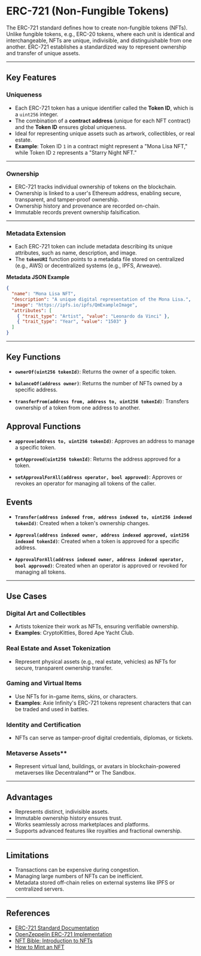 # ERC-721 (Non-Fungible Tokens)

The ERC-721 standard defines how to create non-fungible tokens (NFTs). Unlike fungible tokens, e.g., ERC-20 tokens, where each unit is identical and interchangeable, NFTs are unique, indivisible, and distinguishable from one another. ERC-721 establishes a standardized way to represent ownership and transfer of unique assets.

---

## **Key Features**

### **Uniqueness**
- Each ERC-721 token has a unique identifier called the **Token ID**, which is a `uint256` integer.
- The combination of a **contract address** (unique for each NFT contract) and the **Token ID** ensures global uniqueness.
- Ideal for representing unique assets such as artwork, collectibles, or real estate.
- **Example**: Token ID `1` in a contract might represent a "Mona Lisa NFT," while Token ID `2` represents a "Starry Night NFT."

---

### **Ownership**
- ERC-721 tracks individual ownership of tokens on the blockchain.
- Ownership is linked to a user's Ethereum address, enabling secure, transparent, and tamper-proof ownership.
- Ownership history and provenance are recorded on-chain.
- Immutable records prevent ownership falsification.

---

### **Metadata Extension**
- Each ERC-721 token can include metadata describing its unique attributes, such as name, description, and image.
- The **`tokenURI`** function points to a metadata file stored on centralized (e.g., AWS) or decentralized systems (e.g., IPFS, Arweave).

**Metadata JSON Example**
```json
{
  "name": "Mona Lisa NFT",
  "description": "A unique digital representation of the Mona Lisa.",
  "image": "https://ipfs.io/ipfs/QmExampleImage",
  "attributes": [
    { "trait_type": "Artist", "value": "Leonardo da Vinci" },
    { "trait_type": "Year", "value": "1503" }
  ]
}
```

---

## **Key Functions**
- **`ownerOf(uint256 tokenId)`**: Returns the owner of a specific token.  

- **`balanceOf(address owner)`**: Returns the number of NFTs owned by a specific address.  

- **`transferFrom(address from, address to, uint256 tokenId)`**: Transfers ownership of a token from one address to another.  

## **Approval Functions**
- **`approve(address to, uint256 tokenId)`**: Approves an address to manage a specific token.  

- **`getApproved(uint256 tokenId)`**: Returns the address approved for a token.  

- **`setApprovalForAll(address operator, bool approved)`**: Approves or revokes an operator for managing all tokens of the caller.  

## **Events**

- **`Transfer(address indexed from, address indexed to, uint256 indexed tokenId)`**: Created when a token's ownership changes.  

- **`Approval(address indexed owner, address indexed approved, uint256 indexed tokenId)`**: Created when a token is approved for a specific address.  

- **`ApprovalForAll(address indexed owner, address indexed operator, bool approved)`**: Created when an operator is approved or revoked for managing all tokens.  

---

## **Use Cases**

### **Digital Art and Collectibles**
- Artists tokenize their work as NFTs, ensuring verifiable ownership.  
- **Examples**: CryptoKitties, Bored Ape Yacht Club.

### **Real Estate and Asset Tokenization**
- Represent physical assets (e.g., real estate, vehicles) as NFTs for secure, transparent ownership transfer.  

### **Gaming and Virtual Items**
- Use NFTs for in-game items, skins, or characters.  
- **Examples**: Axie Infinity's ERC-721 tokens represent characters that can be traded and used in battles.

### **Identity and Certification**
- NFTs can serve as tamper-proof digital credentials, diplomas, or tickets.

### Metaverse Assets**
- Represent virtual land, buildings, or avatars in blockchain-powered metaverses like Decentraland** or The Sandbox.

---

## **Advantages**

- Represents distinct, indivisible assets.  
- Immutable ownership history ensures trust.  
- Works seamlessly across marketplaces and platforms.  
- Supports advanced features like royalties and fractional ownership.  

---

## **Limitations**

- Transactions can be expensive during congestion.  
- Managing large numbers of NFTs can be inefficient.  
- Metadata stored off-chain relies on external systems like IPFS or centralized servers.

---

## References

- [ERC-721 Standard Documentation](https://eips.ethereum.org/EIPS/eip-721)  
- [OpenZeppelin ERC-721 Implementation](https://docs.openzeppelin.com/contracts/4.x/api/token/erc721)  
- [NFT Bible: Introduction to NFTs](https://opensea.io/blog/guides/non-fungible-tokens/)  
- [How to Mint an NFT](https://docs.opensea.io/docs/metadata-standards)
